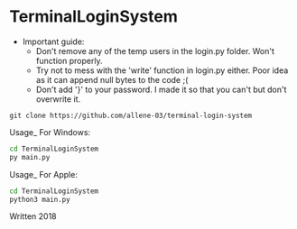 # TerminalLoginSystem


- Important guide:
  - Don't remove any of the temp users in the login.py folder. Won't function properly.
  - Try not to mess with the 'write' function in login.py either. Poor idea as it can append null bytes to the code ;(
  - Don't add '}' to your password. I made it so that you can't but don't overwrite it.
  
```
git clone https://github.com/allene-03/terminal-login-system
```



Usage_
For Windows:
```bash
cd TerminalLoginSystem
py main.py
```
Usage_
For Apple:
```bash
cd TerminalLoginSystem
python3 main.py
```

Written 2018